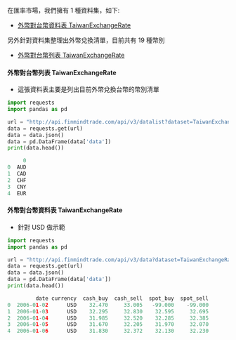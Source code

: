 在匯率市場，我們擁有 1 種資料集，如下:

- [外幣對台幣資料表 TaiwanExchangeRate](https://finmind.github.io/tutor/InterestRate/#taiwanexchangerate)

另外針對資料集整理出外幣兌換清單，目前共有 19 種幣別

- [外幣對台幣列表 TaiwanExchangeRate](https://finmind.github.io/tutor/InterestRate/#taiwanexchangerate)

#### 外幣對台幣列表 TaiwanExchangeRate

- 這張資料表主要是列出目前外幣兌換台幣的幣別清單

```python
import requests
import pandas as pd

url = "http://api.finmindtrade.com/api/v3/datalist?dataset=TaiwanExchangeRate"
data = requests.get(url)
data = data.json()
data = pd.DataFrame(data['data'])
print(data.head())

     0
0  AUD
1  CAD
2  CHF
3  CNY
4  EUR
```

#### 外幣對台幣資料表 TaiwanExchangeRate

- 針對 USD 做示範

```python
import requests
import pandas as pd

url = "http://api.finmindtrade.com/api/v3/data?dataset=TaiwanExchangeRate&data_id=USD"
data = requests.get(url)
data = data.json()
data = pd.DataFrame(data['data'])
print(data.head())

         date currency  cash_buy  cash_sell  spot_buy  spot_sell
0  2006-01-02      USD    32.470     33.005   -99.000    -99.000
1  2006-01-03      USD    32.295     32.830    32.595     32.695
2  2006-01-04      USD    31.985     32.520    32.285     32.385
3  2006-01-05      USD    31.670     32.205    31.970     32.070
4  2006-01-06      USD    31.830     32.372    32.130     32.230
```
